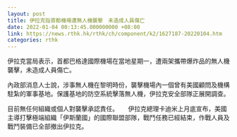 ```yaml
---
layout: post
title: 伊拉克指首都機場遭無人機襲擊　未造成人員傷亡
date: 2022-01-04 00:13:45.000000000 +08:00
link: https://news.rthk.hk/rthk/ch/component/k2/1627187-20220104.htm
categories: rthk
---
```


伊拉克當局表示，首都巴格達國際機場在當地星期一，遭兩架攜帶爆炸品的無人機襲擊，未造成人員傷亡。

內政部消息人士說，涉事無人機在黎明時份，襲擊機場內一個曾有美國顧問及機構駐紮的軍事基地。保護基地的防空系統擊落無人機，伊拉克安全部隊正展開調查。

目前無任何組織或個人對襲擊承認責任。
　
伊拉克總理卡迪米上月底宣布，美國主導打擊極端組織「伊斯蘭國」的國際聯盟部隊，戰鬥任務已經結束，作戰人員及戰鬥裝備已全部撤出伊拉克。
